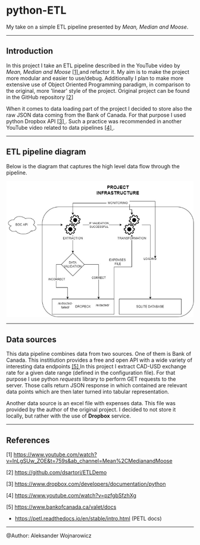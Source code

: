 # python-ETL

My take on a simple ETL pipeline presented by *Mean, Median and Moose*.

---

## Introduction

In this project I take an ETL pipeline described in the YouTube video by *Mean, Median and Moose* [ [1] ](#1)
and refactor it.
My aim is to make the project more modular and easier to use/debug.
Additionally I plan to make more extensive use of Object Oriented Programming paradigm, 
in comparison to the original, more 'linear' style of the project.
Original project can be found in the GitHub repository [ [2] ](#2)

When it comes to data loading part of the project I decided to store also the raw JSON data coming from 
the Bank of Canada. For that purpose I used python Dropbox API [ [3] ](#3). Such a practice was recommended in another YouTube
video related to data pipelines [ [4] ](#4).

---

## ETL pipeline diagram

Below is the diagram that captures the high level data flow through the pipeline.

![ETL pipeline diagram](ETL-diagram.jpg "ETL")

---

## Data sources

This data pipeline combines data from two sources.
One of them is Bank of Canada.
This institiution provides a free and open API with a wide variety of interesting data endpoints [ [5] ](#5)
In this project I extract CAD-USD exchange rate for a given date range (defined in the configuration file).
For that purpose I use python *requests* library to perform GET requests to the server.
Those calls return JSON response in which contained are relevant data points which are then later
turned into tabular representation.

Another data source is an excel file with expenses data.
This file was provided by the author of the original project.
I decided to not store it locally, but rather with the use of **Dropbox** service.

---

## References

<a id="1">[1]</a> https://www.youtube.com/watch?v=InLgSUw_ZOE&t=759s&ab_channel=Mean%2CMedianandMoose

<a id="2">[2]</a> https://github.com/dsartori/ETLDemo

<a id="3">[3]</a> https://www.dropbox.com/developers/documentation/python

<a id="4">[4]</a> https://www.youtube.com/watch?v=pzfgbSfzhXg

<a id="5">[5]</a> https://www.bankofcanada.ca/valet/docs

- https://petl.readthedocs.io/en/stable/intro.html (PETL docs)

---

@Author: Aleksander Wojnarowicz
